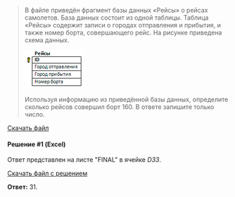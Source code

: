 > В файле приведён фрагмент базы данных «Рейсы» о рейсах самолетов. База данных состоит из одной таблицы. Таблица «Рейсы» содержит записи о городах отправления и прибытия, и также номер борта, совершающего рейс. На рисунке приведена схема данных.
> 
> ![](https://github.com/Thundiverter/infege2022/blob/main/repofiles/stepik3.gif)
> 
> Используя информацию из приведённой базы данных, определите сколько рейсов совершил борт 160. В ответе запишите только число.

[Скачать файл](https://github.com/Thundiverter/infege2022/raw/main/repofiles/stepik3.xls)

#### Решение #1 (Excel)

Ответ представлен на листе "FINAL" в ячейке *D33*.

[Скачать файл с решением](https://github.com/Thundiverter/infege2022/raw/main/repofiles/stepik3_sol.xls)

**Ответ:** 31.
